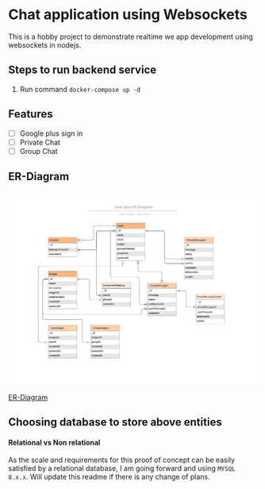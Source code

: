 # Chat application using Websockets

This is a hobby project to demonstrate realtime we app development using websockets in nodejs.

## Steps to run backend service
1. Run command `docker-compose up -d`

## Features

- [ ] Google plus sign in
- [ ] Private Chat
- [ ] Group Chat

## ER-Diagram

<img src="./documentation/ER-Diagrams/ER-Diagram.jpeg">

[ER-Diagram](./documentation/ER-Diagrams/ER-Diagram.jpeg)

## Choosing database to store above entities

#### Relational vs Non relational

As the scale and requirements for this proof of concept can be easily satisfied by a relational database, I am going forward and using  `MYSQL 8.x.x`. Will update this readme if there is any change of plans.